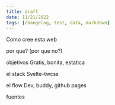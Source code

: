 ```yaml
---
title: draft
date: 11/21/2022
tags: [changelog, test, data, markdown]
---
```


Como cree esta web

por que? (por que no?)

objetivos
Gratis, bonita, estatica

el stack
Svelte-twcss

el flow
Dev, buddy, github pages

fuentes
